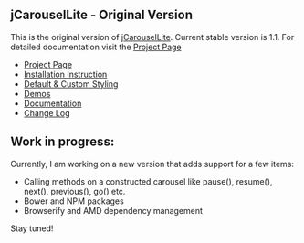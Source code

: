 ## jCarouselLite - Original Version

This is the original version of [jCarouselLite](http://www.gmarwaha.com/jquery/jcarousellite/).
Current stable version is 1.1.
For detailed documentation visit the [Project Page](http://www.gmarwaha.com/jquery/jcarousellite/)

* [Project Page](http://www.gmarwaha.com/jquery/jcarousellite/)
* [Installation Instruction](http://www.gmarwaha.com/jquery/jcarousellite/installation.php)
* [Default & Custom Styling](http://www.gmarwaha.com/jquery/jcarousellite/styling.php)
* [Demos](http://www.gmarwaha.com/jquery/jcarousellite/demo.php)
* [Documentation](http://www.gmarwaha.com/jquery/jcarousellite/documentation.php)
* [Change Log](http://www.gmarwaha.com/jquery/jcarousellite/change-log.php)

## Work in progress:

Currently, I am working on a new version that adds support for a few items:
* Calling methods on a constructed carousel like pause(), resume(), next(), previous(), go() etc.
* Bower and NPM packages
* Browserify and AMD dependency management

Stay tuned!